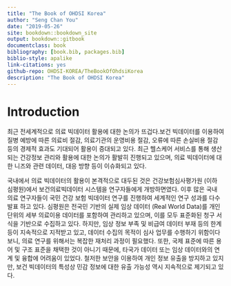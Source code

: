 ```yaml
---
title: "The Book of OHDSI Korea"
author: "Seng Chan You"
date: "2019-05-26"
site: bookdown::bookdown_site
output: bookdown::gitbook
documentclass: book
bibliography: [book.bib, packages.bib]
biblio-style: apalike
link-citations: yes
github-repo: OHDSI-KOREA/TheBookOfOhdsiKorea
description: "The Book of OHDSI Korea"
---
```


# Introduction


최근 전세계적으로 의료 빅데이터 활용에 대한 논의가 뜨겁다.보건 빅데이터를 이용하여 질병 예방에 따른 의료비 절감, 의료기관의 운영비용 절감, 오류에 따른 손실비용 절감 등의 경제적 효과도 기대되어 활용이 증대되고 있다. 최근 헬스케어 서비스를 통해 생산되는 건강정보 관리와 활용에 대한 논의가 활발히 진행되고 있으며, 의료 빅데이터에 대한 니즈와 관련 데이터, 대응 방향 등이 이슈화되고 있다. 

국내에서 의료 빅데이터의 활용이 본격적으로 대두된 것은 건강보험심사평가원 (이하 심평원)에서 보건의료빅데이터 시스템을 연구자들에게 개방하면였다. 이후 많은 국내 의료 연구자들이 국민 건강 보험 빅데이터 연구를 진행하여 세계적인 연구 성과를 다수 발표 하고 있다. 심평원은 전국민 기반의 실제 임상 데이터 (Real World Data)를 개인 단위의 세부 의료이용 데이터를 포함하여 관리하고 있으며, 이를 모두 표준화된 청구 서식을 기반으로 수집하고 있다. 하지만, 임상 정보 부족 및 비급여 데이터 부재 등의 한계 등이 지속적으로 지적받고 있고, 데이터 수집의 목적이 심사 업무를 수행하기 위함이다보니, 의료 연구를 위해서는 복잡한 재처리 과정이 필요했다. 또한, 국제 표준에 따른 용어 및 구조 표준을 채택한 것이 아니기 때문에, 타국가 데이터 또는 임상 데이터와의 연계 및 융합에 어려움이 있었다. 철저한 보안을 이용하여 개인 정보 유출을 방지하고 있지만, 보건 빅데이터의 특성상 민감 정보에 대한 유출 가능성 역시 지속적으로 제기되고 있다. 

